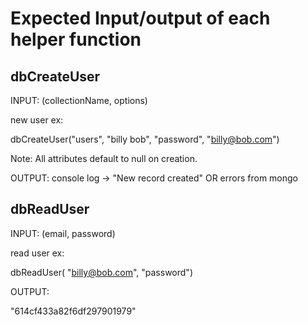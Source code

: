 # Expected Input/output of each helper function

## dbCreateUser

INPUT: (collectionName, options)

new user ex:

dbCreateUser("users", "billy bob", "password", "billy@bob.com")

Note: All attributes default to null on creation.

OUTPUT: 
console log -> "New record created" OR errors from mongo

## dbReadUser

INPUT: (email, password)

read user ex:

dbReadUser( "billy@bob.com", "password")

OUTPUT: 

"614cf433a82f6df297901979"



